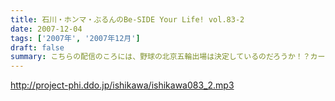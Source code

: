 ```yaml
---
title: 石川・ホンマ・ぶるんのBe-SIDE Your Life! vol.83-2
date: 2007-12-04
tags: ['2007年', '2007年12月']
draft: false
summary: こちらの配信のころには、野球の北京五輪出場は決定しているのだろうか！？カープ新井選手の４番起用に、狂喜乱舞かと思いきや、ぶるん氏・・・意外と冷静でした。新井選手の活躍はまだまだなようです。タイガース行っちゃうからか！？NAMAE
---
```


http://project-phi.ddo.jp/ishikawa/ishikawa083_2.mp3
